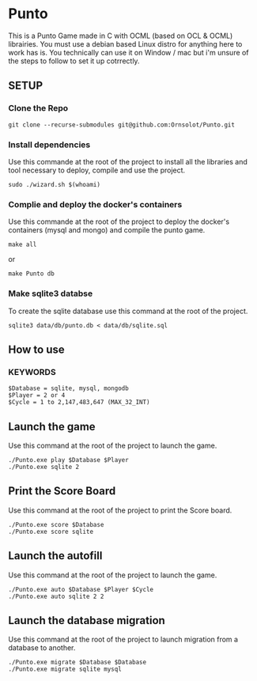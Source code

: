 # Punto

This is a Punto Game made in C with OCML (based on OCL & OCML) librairies.
You must use a debian based Linux distro for anything here to work has is.
You technically can use it on Window / mac but i'm unsure of the steps to follow to set it up cotrrectly.

## SETUP

### Clone the Repo

```shell
git clone --recurse-submodules git@github.com:Ornsolot/Punto.git
```

### Install dependencies

Use this commande at the root of the project to install all the libraries and tool necessary to deploy, compile and use the project.

```shell
sudo ./wizard.sh $(whoami)
```

### Complie and deploy the docker's containers

Use this commande at the root of the project to deploy the docker's containers (mysql and mongo) and compile the punto game.

```shell
make all
```

or

```shell
make Punto db
```

### Make sqlite3 databse

To create the sqlite database use this command at the root of the project.

```shell
sqlite3 data/db/punto.db < data/db/sqlite.sql
```

## How to use

### KEYWORDS

```shell
$Database = sqlite, mysql, mongodb
$Player = 2 or 4
$Cycle = 1 to 2,147,483,647 (MAX_32_INT)
```

## Launch the game

Use this command at the root of the project to launch the game.

```shell
./Punto.exe play $Database $Player
./Punto.exe sqlite 2
```

## Print the Score Board

Use this command at the root of the project to print the Score board.

```shell
./Punto.exe score $Database
./Punto.exe score sqlite
```

## Launch the autofill

Use this command at the root of the project to launch the game.

```shell
./Punto.exe auto $Database $Player $Cycle
./Punto.exe auto sqlite 2 2
```

## Launch the database migration

Use this command at the root of the project to launch migration from a database to another.

```shell
./Punto.exe migrate $Database $Database
./Punto.exe migrate sqlite mysql
```
